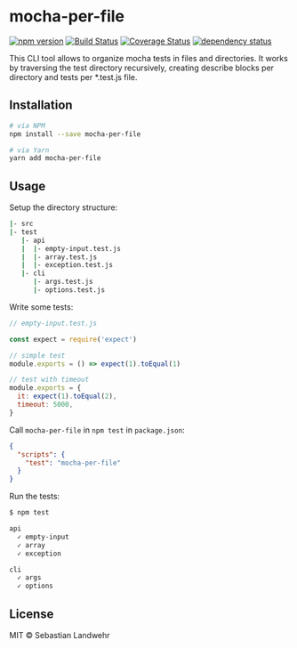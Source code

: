<!--@h1([pkg.name])-->
# mocha-per-file
<!--/@-->

<!--@shields('npm', 'travis', 'coveralls', 'deps')-->
[![npm version](https://img.shields.io/npm/v/mocha-per-file.svg)](https://www.npmjs.com/package/mocha-per-file) [![Build Status](https://img.shields.io/travis/dword-design/mocha-per-file/master.svg)](https://travis-ci.org/dword-design/mocha-per-file) [![Coverage Status](https://img.shields.io/coveralls/dword-design/mocha-per-file/master.svg)](https://coveralls.io/r/dword-design/mocha-per-file?branch=master) [![dependency status](https://img.shields.io/david/dword-design/mocha-per-file.svg)](https://david-dm.org/dword-design/mocha-per-file)
<!--/@-->

<!--@pkg.description-->
This CLI tool allows to organize mocha tests in files and directories. It works by traversing the test directory recursively, creating describe blocks per directory and tests per \*.test.js file.
<!--/@-->

<!--@installation()-->
## Installation

```sh
# via NPM
npm install --save mocha-per-file

# via Yarn
yarn add mocha-per-file
```
<!--/@-->

## Usage

Setup the directory structure:

```bash
|- src
|- test
   |- api
   |  |- empty-input.test.js
   |  |- array.test.js
   |  |- exception.test.js
   |- cli
      |- args.test.js
      |- options.test.js
```

Write some tests:

```js
// empty-input.test.js

const expect = require('expect')

// simple test
module.exports = () => expect(1).toEqual(1)

// test with timeout
module.exports = {
  it: expect(1).toEqual(2),
  timeout: 5000,
}
```

Call `mocha-per-file` in `npm test` in `package.json`:

```json
{
  "scripts": {
    "test": "mocha-per-file"
  }
}
```

Run the tests:

```bash
$ npm test

api
  ✓ empty-input
  ✓ array
  ✓ exception

cli
  ✓ args
  ✓ options
```

<!--@license()-->
## License

MIT © Sebastian Landwehr
<!--/@-->
